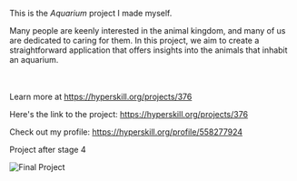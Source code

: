 This is the *Aquarium* project I made myself.


<p>Many people are keenly interested in the animal kingdom, and many of us are dedicated to caring for them. In this project, we aim to create a straightforward application that offers insights into the animals that inhabit an aquarium.</p><br/><br/>Learn more at <a href="https://hyperskill.org/projects/376?utm_source=ide&utm_medium=ide&utm_campaign=ide&utm_content=project-card">https://hyperskill.org/projects/376</a>

Here's the link to the project: https://hyperskill.org/projects/376

Check out my profile: https://hyperskill.org/profile/558277924

Project after stage 4

![Final Project](https://ucarecdn.com/8f57448c-7cec-4d59-a8f6-b7116ce49143/)
